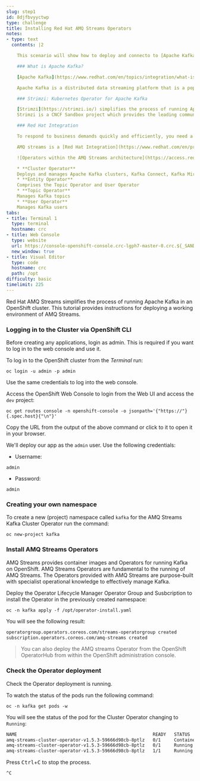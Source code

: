 ```yaml
---
slug: step1
id: 8djfbvyyctwp
type: challenge
title: Installing Red Hat AMQ Streams Operators
notes:
- type: text
  contents: |2

    This scenario will show how to deploy and connecto to [Apache Kafka on Kubernetes](https://developers.redhat.com/topics/kafka-kubernetes).

    ### What is Apache Kafka?

    [Apache Kafka](https://www.redhat.com/en/topics/integration/what-is-apache-kafka) has become the leading platform for building real-time data pipelines. Today, Kafka is heavily used for developing event-driven applications, where it lets services communicate with each other through events. Using Kubernetes for this type of workload requires adding specialized components such as Kubernetes Operators and connectors to bridge the rest of your systems and applications to the Kafka ecosystem.

    Apache Kafka is a distributed data streaming platform that is a popular event processing choice. It can handle publishing, subscribing to, storing, and processing event streams in real-time. Apache Kafka supports a range of use cases where high throughput and scalability are vital, and by minimizing the need for point-to-point integrations for data sharing in certain applications, it can reduce latency to milliseconds.

    ### Strimzi: Kubernetes Operator for Apache Kafka

    [Strimzi](https://strimzi.io/) simplifies the process of running Apache Kafka in a Kubernetes cluster.
    Strimzi is a CNCF Sandbox project which provides the leading community Operators for deploying and managing the components to run an Apache Kafka cluster on Kubernetes in various deployment configurations. This includes the Kafka brokers, Apache ZooKeeper, MirrorMaker and Kafka Connect.

    ### Red Hat Integration

    To respond to business demands quickly and efficiently, you need a way to integrate applications and data spread across your enterprise. [Red Hat AMQ](https://www.redhat.com/en/technologies/jboss-middleware/amq) — based on open source communities like Apache ActiveMQ and Apache Kafka — is a flexible messaging platform that delivers information reliably, enabling real-time integration, and connecting the Internet of Things (IoT).

    AMQ streams is a [Red Hat Integration](https://www.redhat.com/en/products/integration) component that supports Apache Kafka on OpenShift. Through AMQ Streams, Kafka operates as an “OpenShift-native” platform through the use of powerful AMQ Streams Operators that simplify the deployment, configuration, management, and use of Apache Kafka on OpenShift.

    ![Operators within the AMQ Streams architecture](https://access.redhat.com/webassets/avalon/d/Red_Hat_AMQ-7.7-Evaluating_AMQ_Streams_on_OpenShift-en-US/images/320e68d6e4b4080e7469bea094ec8fbf/operators.png)

    * **Cluster Operator**
    Deploys and manages Apache Kafka clusters, Kafka Connect, Kafka MirrorMaker, Kafka Bridge, Kafka Exporter, and the Entity Operator
    * **Entity Operator**
    Comprises the Topic Operator and User Operator
    * **Topic Operator**
    Manages Kafka topics
    * **User Operator**
    Manages Kafka users
tabs:
- title: Terminal 1
  type: terminal
  hostname: crc
- title: Web Console
  type: website
  url: https://console-openshift-console.crc-lgph7-master-0.crc.${_SANDBOX_ID}.instruqt.io
  new_window: true
- title: Visual Editor
  type: code
  hostname: crc
  path: /opt
difficulty: basic
timelimit: 225
---
```

Red Hat AMQ Streams simplifies the process of running Apache Kafka in an OpenShift cluster. This tutorial provides instructions for deploying a working environment of AMQ Streams.

### Logging in to the Cluster via OpenShift CLI

Before creating any applications, login as admin. This is required if you want to log in to the web console and use it.

To log in to the OpenShift cluster from the _Terminal_ run:

```
oc login -u admin -p admin
```

Use the same credentials to log into the web console.

Access the OpenShift Web Console to login from the Web UI and access the `dev` project:

```
oc get routes console -n openshift-console -o jsonpath='{"https://"}{.spec.host}{"\n"}'
```

Copy the URL from the output of the above command or click to it to open it in your browser.

We'll deploy our app as the `admin` user. Use the following credentials:

* Username:
```
admin
```

* Password:
```
admin
```

### Creating your own namespace

To create a new (project) namespace called ``kafka`` for the AMQ Streams Kafka Cluster Operator run the command:

```
oc new-project kafka
```

### Install AMQ Streams Operators

AMQ Streams provides container images and Operators for running Kafka on OpenShift. AMQ Streams Operators are fundamental to the running of AMQ Streams. The Operators provided with AMQ Streams are purpose-built with specialist operational knowledge to effectively manage Kafka.

Deploy the Operator Lifecycle Manager Operator Group and Susbcription to install the Operator in the previously created namespace:

```
oc -n kafka apply -f /opt/operator-install.yaml
```

You will see the following result:

```bash
operatorgroup.operators.coreos.com/streams-operatorgroup created
subscription.operators.coreos.com/amq-streams created
```

> You can also deploy the AMQ streams Operator from the OpenShift OperatorHub from within the OpenShift administration console.

### Check the Operator deployment

Check the Operator deployment is running.

To watch the status of the pods run the following command:

```
oc -n kafka get pods -w
```

You will see the status of the pod for the Cluster Operator changing to `Running`:

```bash
NAME                                                   READY   STATUS              RESTARTS   AGE
amq-streams-cluster-operator-v1.5.3-59666d98cb-8ptlz   0/1     ContainerCreating   0          10s
amq-streams-cluster-operator-v1.5.3-59666d98cb-8ptlz   0/1     Running             0          18s
amq-streams-cluster-operator-v1.5.3-59666d98cb-8ptlz   1/1     Running             0          34s
```

Press <kbd>Ctrl</kbd>+<kbd>C</kbd> to stop the process.

`^C`
